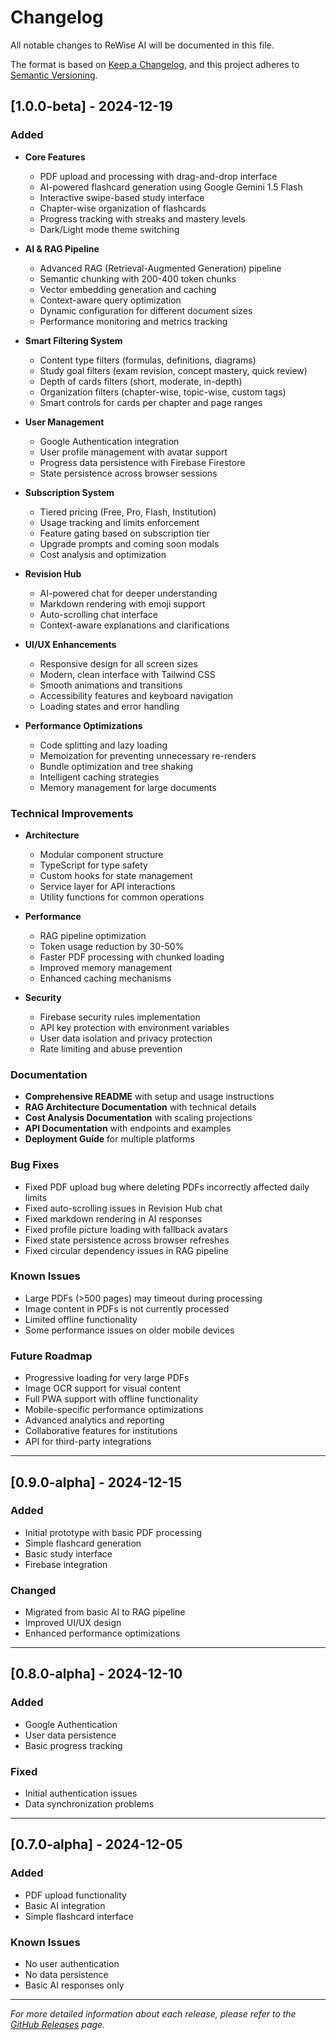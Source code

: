 # Changelog

All notable changes to ReWise AI will be documented in this file.

The format is based on [Keep a Changelog](https://keepachangelog.com/en/1.0.0/),
and this project adheres to [Semantic Versioning](https://semver.org/spec/v2.0.0.html).

## [1.0.0-beta] - 2024-12-19

### Added
- **Core Features**
  - PDF upload and processing with drag-and-drop interface
  - AI-powered flashcard generation using Google Gemini 1.5 Flash
  - Interactive swipe-based study interface
  - Chapter-wise organization of flashcards
  - Progress tracking with streaks and mastery levels
  - Dark/Light mode theme switching

- **AI & RAG Pipeline**
  - Advanced RAG (Retrieval-Augmented Generation) pipeline
  - Semantic chunking with 200-400 token chunks
  - Vector embedding generation and caching
  - Context-aware query optimization
  - Dynamic configuration for different document sizes
  - Performance monitoring and metrics tracking

- **Smart Filtering System**
  - Content type filters (formulas, definitions, diagrams)
  - Study goal filters (exam revision, concept mastery, quick review)
  - Depth of cards filters (short, moderate, in-depth)
  - Organization filters (chapter-wise, topic-wise, custom tags)
  - Smart controls for cards per chapter and page ranges

- **User Management**
  - Google Authentication integration
  - User profile management with avatar support
  - Progress data persistence with Firebase Firestore
  - State persistence across browser sessions

- **Subscription System**
  - Tiered pricing (Free, Pro, Flash, Institution)
  - Usage tracking and limits enforcement
  - Feature gating based on subscription tier
  - Upgrade prompts and coming soon modals
  - Cost analysis and optimization

- **Revision Hub**
  - AI-powered chat for deeper understanding
  - Markdown rendering with emoji support
  - Auto-scrolling chat interface
  - Context-aware explanations and clarifications

- **UI/UX Enhancements**
  - Responsive design for all screen sizes
  - Modern, clean interface with Tailwind CSS
  - Smooth animations and transitions
  - Accessibility features and keyboard navigation
  - Loading states and error handling

- **Performance Optimizations**
  - Code splitting and lazy loading
  - Memoization for preventing unnecessary re-renders
  - Bundle optimization and tree shaking
  - Intelligent caching strategies
  - Memory management for large documents

### Technical Improvements
- **Architecture**
  - Modular component structure
  - TypeScript for type safety
  - Custom hooks for state management
  - Service layer for API interactions
  - Utility functions for common operations

- **Performance**
  - RAG pipeline optimization
  - Token usage reduction by 30-50%
  - Faster PDF processing with chunked loading
  - Improved memory management
  - Enhanced caching mechanisms

- **Security**
  - Firebase security rules implementation
  - API key protection with environment variables
  - User data isolation and privacy protection
  - Rate limiting and abuse prevention

### Documentation
- **Comprehensive README** with setup and usage instructions
- **RAG Architecture Documentation** with technical details
- **Cost Analysis Documentation** with scaling projections
- **API Documentation** with endpoints and examples
- **Deployment Guide** for multiple platforms

### Bug Fixes
- Fixed PDF upload bug where deleting PDFs incorrectly affected daily limits
- Fixed auto-scrolling issues in Revision Hub chat
- Fixed markdown rendering in AI responses
- Fixed profile picture loading with fallback avatars
- Fixed state persistence across browser refreshes
- Fixed circular dependency issues in RAG pipeline

### Known Issues
- Large PDFs (>500 pages) may timeout during processing
- Image content in PDFs is not currently processed
- Limited offline functionality
- Some performance issues on older mobile devices

### Future Roadmap
- Progressive loading for very large PDFs
- Image OCR support for visual content
- Full PWA support with offline functionality
- Mobile-specific performance optimizations
- Advanced analytics and reporting
- Collaborative features for institutions
- API for third-party integrations

---

## [0.9.0-alpha] - 2024-12-15

### Added
- Initial prototype with basic PDF processing
- Simple flashcard generation
- Basic study interface
- Firebase integration

### Changed
- Migrated from basic AI to RAG pipeline
- Improved UI/UX design
- Enhanced performance optimizations

---

## [0.8.0-alpha] - 2024-12-10

### Added
- Google Authentication
- User data persistence
- Basic progress tracking

### Fixed
- Initial authentication issues
- Data synchronization problems

---

## [0.7.0-alpha] - 2024-12-05

### Added
- PDF upload functionality
- Basic AI integration
- Simple flashcard interface

### Known Issues
- No user authentication
- No data persistence
- Basic AI responses only

---

*For more detailed information about each release, please refer to the [GitHub Releases](https://github.com/yourusername/beta-testing/releases) page.*
